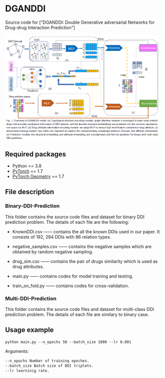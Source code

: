 # DGANDDI
Source code for ["DGANDDI: Double Generative adversarial Networks for Drug-drug Interaction Prediction"] 
   
![Overview DGANDDI framework](Framework.png)  

## Required packages
* Python == 3.8
* [PyTorch](https://pytorch.org/) == 1.7
* [PyTorch Geometry](https://pytorch-geometric.readthedocs.io/) == 1.7


## File description
### Binary-DDI-Prediction
This folder contains the source code files and dataset for binary DDI prediction problem. The details of each file are the following:

-  KnownDDI.csv —— contains the all the known DDIs used in our paper. It consists of 192, 284 DDIs with 86 relation types.

-  negative_samples.csv —— contains the negative samples which are obtained by random negative sampling.
 
-  drug_sim.csv —— contains the pair of drugs similarity which is used as drug attributes. 

- main.py —— contains codes for model training and testing.

-  train_on_fold.py —— contains codes for cross-validation.

### Multi-DDI-Prediction
This folder contains the source code files and dataset for multi-class DDI prediction problem. The details of each file are similary to binary case.



## Usage example 
    python main.py --n_epochs 50 --batch_size 1000 --lr 0.001

Arguments:

    --n_epochs Number of training epoches.
    --batch_size Batch size of DDI triplets.
    --lr learninig rate.
 